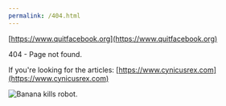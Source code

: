 ```yaml
---
permalink: /404.html
---
```


[https://www.quitfacebook.org](https://www.quitfacebook.org)

404 - Page not found.

If you're looking for the articles: [https://www.cynicusrex.com](https://www.cynicusrex.com)

![Banana kills robot.](https://www.quitfacebook.org/img/robotbanana.gif)